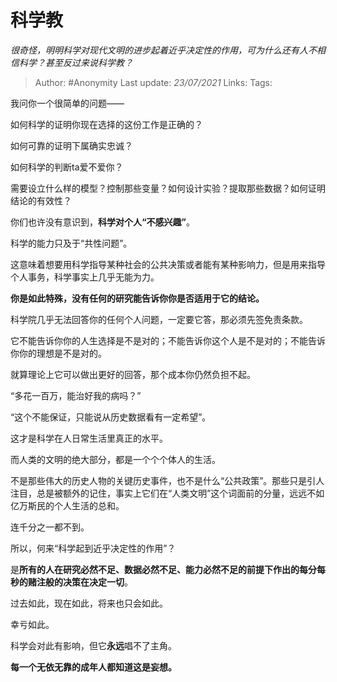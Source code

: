 # 科学教
*很奇怪，明明科学对现代文明的进步起着近乎决定性的作用，可为什么还有人不相信科学？甚至反过来说科学教？*

> Author: #Anonymity
Last update: *23/07/2021* 
Links:
Tags:    



我问你一个很简单的问题——

如何科学的证明你现在选择的这份工作是正确的？

如何可靠的证明下属确实忠诚？

如何科学的判断ta爱不爱你？

需要设立什么样的模型？控制那些变量？如何设计实验？提取那些数据？如何证明结论的有效性？

你们也许没有意识到，**科学对个人“不感兴趣”**。

科学的能力只及于“共性问题”。

这意味着想要用科学指导某种社会的公共决策或者能有某种影响力，但是用来指导个人事务，科学事实上几乎无能为力。

**你是如此特殊，没有任何的研究能告诉你你是否适用于它的结论。**

科学院几乎无法回答你的任何个人问题，一定要它答，那必须先签免责条款。

它不能告诉你你的人生选择是不是对的；不能告诉你这个人是不是对的；不能告诉你你的理想是不是对的。

就算理论上它可以做出更好的回答，那个成本你仍然负担不起。

“多花一百万，能治好我的病吗？”

“这个不能保证，只能说从历史数据看有一定希望”。

这才是科学在人日常生活里真正的水平。

而人类的文明的绝大部分，都是一个个个体人的生活。

不是那些伟大的历史人物的关键历史事件，也不是什么“公共政策”。那些只是引人注目，总是被额外的记住，事实上它们在“人类文明”这个词面前的分量，远远不如亿万斯民的个人生活的总和。

连千分之一都不到。

所以，何来“科学起到近乎决定性的作用”？

是**所有的人在研究必然不足、数据必然不足、能力必然不足的前提下作出的每分每秒的赌注般的决策在决定一切**。

过去如此，现在如此，将来也只会如此。

幸亏如此。

科学会对此有影响，但它**永远**唱不了主角。

**每一个无依无靠的成年人都知道这是妄想。**



